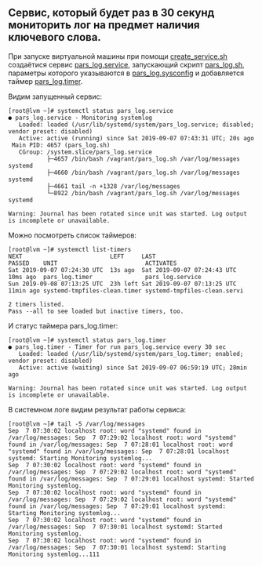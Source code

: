 ##  Cервис, который будет раз в 30 секунд мониторить лог на предмет наличия ключевого слова.  

При запуске виртуальной машины при помощи [create_service.sh](create_service.sh) создаётися сервис [pars_log.service](pars_log.service),
запускающий скрипт [pars_log.sh](pars_log.sh), параметры которого указываются в [pars_log.sysconfig](pars_log.sysconfig)
и добавляется таймер [pars_log.timer](pars_log.timer).  

Видим запущенный сервис:
```console
[root@lvm ~]# systemctl status pars_log.service 
● pars_log.service - Monitoring systemlog
   Loaded: loaded (/usr/lib/systemd/system/pars_log.service; disabled; vendor preset: disabled)
   Active: active (running) since Sat 2019-09-07 07:43:31 UTC; 20s ago
 Main PID: 4657 (pars_log.sh)
   CGroup: /system.slice/pars_log.service
           ├─4657 /bin/bash /vagrant/pars_log.sh /var/log/messages systemd
           ├─4660 /bin/bash /vagrant/pars_log.sh /var/log/messages systemd
           ├─4661 tail -n +1328 /var/log/messages
           └─8922 /bin/bash /vagrant/pars_log.sh /var/log/messages systemd

Warning: Journal has been rotated since unit was started. Log output is incomplete or unavailable.
```

Можно посмотреть список таймеров:  

```console
[root@lvm ~]# systemctl list-timers 
NEXT                         LEFT     LAST                         PASSED    UNIT                         ACTIVATES
Sat 2019-09-07 07:24:30 UTC  13s ago  Sat 2019-09-07 07:24:43 UTC  10ms ago  pars_log.timer               pars_log.service
Sun 2019-09-08 07:13:25 UTC  23h left Sat 2019-09-07 07:13:25 UTC  11min ago systemd-tmpfiles-clean.timer systemd-tmpfiles-clean.servi

2 timers listed.
Pass --all to see loaded but inactive timers, too.
```
И статус таймера pars_log.timer:  
```console
[root@lvm ~]# systemctl status pars_log.timer
● pars_log.timer - Timer for run pars_log.service every 30 sec
   Loaded: loaded (/usr/lib/systemd/system/pars_log.timer; enabled; vendor preset: disabled)
   Active: active (waiting) since Sat 2019-09-07 06:59:19 UTC; 28min ago

Warning: Journal has been rotated since unit was started. Log output is incomplete or unavailable.
```
В системном логе видим результат работы сервиса:
```console
[root@lvm ~]# tail -5 /var/log/messages 
Sep  7 07:30:02 localhost root: word "systemd" found in /var/log/messages: Sep  7 07:29:02 localhost root: word "systemd" found in /var/log/messages: Sep  7 07:28:01 localhost root: word "systemd" found in /var/log/messages: Sep  7 07:28:01 localhost systemd: Starting Monitoring systemlog...
Sep  7 07:30:02 localhost root: word "systemd" found in /var/log/messages: Sep  7 07:29:02 localhost root: word "systemd" found in /var/log/messages: Sep  7 07:29:01 localhost systemd: Started Monitoring systemlog.
Sep  7 07:30:02 localhost root: word "systemd" found in /var/log/messages: Sep  7 07:29:02 localhost root: word "systemd" found in /var/log/messages: Sep  7 07:29:01 localhost systemd: Starting Monitoring systemlog...
Sep  7 07:30:02 localhost root: word "systemd" found in /var/log/messages: Sep  7 07:30:01 localhost systemd: Started Monitoring systemlog.
Sep  7 07:30:02 localhost root: word "systemd" found in /var/log/messages: Sep  7 07:30:01 localhost systemd: Starting Monitoring systemlog...111
```
